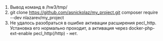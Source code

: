1. Вывод команд в /hw3/tmp/
2. git clone https://github.com/asnickolaz/my_project.git
   composer require --dev nlazarev/my_project
3. Не удалось разобраться в ошибке активации расширения pecl_http. Установка его нормально проходит, а активация через docker-php-ext-enable pecl_http(/http) - нет.
